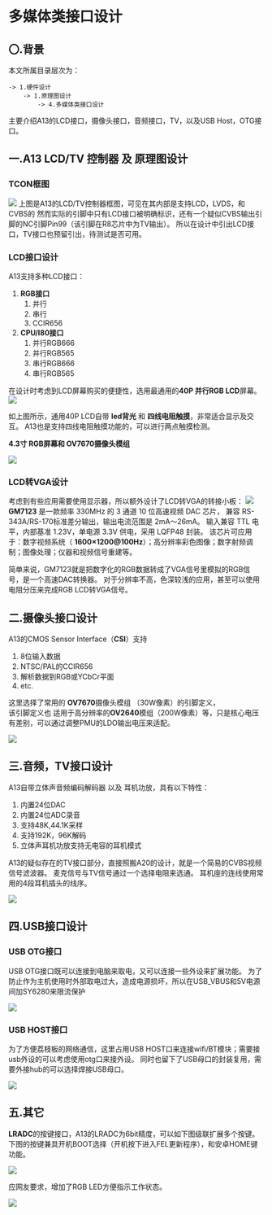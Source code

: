 # 多媒体类接口设计

## 〇.背景

本文所属目录层次为：

```
-> 1.硬件设计
	-> 1.原理图设计
		-> 4.多媒体类接口设计
```

主要介绍A13的LCD接口，摄像头接口，音频接口，TV，以及USB Host，OTG接口。

## 一.A13 LCD/TV 控制器 及 原理图设计

### TCON框图

![](http://7xvwj0.com1.z0.glb.clouddn.com/16-7-26/8882894.jpg)
上图是A13的LCD/TV控制器框图，可见在其内部是支持LCD，LVDS，和CVBS的
然而实际的引脚中只有LCD接口被明确标识，还有一个疑似CVBS输出引脚的NC引脚Pin99（该引脚在R8芯片中为TV输出）。
所以在设计中引出LCD接口，TV接口也预留引出，待测试是否可用。

### LCD接口设计

A13支持多种LCD接口：

1. **RGB接口**
	1. 并行
	2. 串行
	3. CCIR656
2. **CPU/I80接口**
	1. 并行RGB666
	2. 并行RGB565
	3. 串行RGB666
	4. 串行RGB565

在设计时考虑到LCD屏幕购买的便捷性，选用最通用的**40P 并行RGB LCD**屏幕。
![](http://7xvwj0.com1.z0.glb.clouddn.com/16-7-26/96509119.jpg)

如上图所示，通用40P LCD自带 **led背光** 和 **四线电阻触摸**，非常适合显示及交互。
A13也是支持四线电阻触摸功能的，可以进行两点触摸检测。

**4.3寸 RGB屏幕和 OV7670摄像头模组**

![](http://7xvwj0.com1.z0.glb.clouddn.com/16-7-26/601811.jpg)

### LCD转VGA设计

考虑到有些应用需要使用显示器，所以额外设计了LCD转VGA的转接小板：
![](http://7xvwj0.com1.z0.glb.clouddn.com/16-7-26/24736301.jpg)
**GM7123** 是一款频率 330MHz 的 3 通道 10 位高速视频 DAC 芯片，
兼容 RS-343A/RS-170标准差分输出，输出电流范围是 2mA～26mA。
输入兼容 TTL 电平，内部基准 1.23V，单电源 3.3V 供电，采用 LQFP48 封装。
该芯片可应用于：数字视频系统（ **1600×1200@100Hz**）；高分辨率彩色图像；数字射频调制；图像处理；仪器和视频信号重建等。

简单来说，GM7123就是把数字化的RGB数据转成了VGA信号里模拟的RGB信号，是一个高速DAC转换器。
对于分辨率不高，色深较浅的应用，甚至可以使用电阻分压来完成RGB LCD转VGA信号。

## 二.摄像头接口设计

A13的CMOS Sensor Interface（**CSI**）支持

1. 8位输入数据
2. NTSC/PAL的CCIR656
3. 解析数据到RGB或YCbCr平面
4. etc.

这里选择了常用的 **OV7670**摄像头模组 （30W像素）的引脚定义，  
该引脚定义也 适用于高分辨率的**OV2640**模组（200W像素）等，只是核心电压有差别，可以通过调整PMU的LDO输出电压来适配。  

![](http://7xvwj0.com1.z0.glb.clouddn.com/16-7-26/30763879.jpg)

## 三.音频，TV接口设计

A13自带立体声音频编码解码器 以及 耳机功放，具有以下特性：

1. 内置24位DAC
2. 内置24位ADC录音
3. 支持48K,44.1K采样
4. 支持192K，96K解码
5. 立体声耳机功放支持无电容的耳机模式

A13的疑似存在的TV接口部分，直接照搬A20的设计，就是一个简易的CVBS视频信号滤波器。
麦克信号与TV信号通过一个选择电阻来选通。
耳机座的连线使用常用的4段耳机插头的线序。

![](http://7xvwj0.com1.z0.glb.clouddn.com/16-7-26/1978974.jpg)

## 四.USB接口设计

### USB OTG接口

USB OTG接口既可以连接到电脑来取电，又可以连接一些外设来扩展功能。
为了防止作为主机使用时外部取电过大，造成电源损坏，所以在USB_VBUS和5V电源间加SY6280来限流保护

![](http://7xvwj0.com1.z0.glb.clouddn.com/16-7-26/70159266.jpg)

### USB HOST接口

为了方便荔枝板的网络通信，这里占用USB HOST口来连接wifi/BT模块；需要接usb外设的可以考虑使用otg口来接外设。
同时也留下了USB母口的封装复用，需要外接hub的可以选择焊接USB母口。

![](http://7xvwj0.com1.z0.glb.clouddn.com/16-7-26/72144360.jpg)

## 五.其它

**LRADC**的按键接口，A13的LRADC为6bit精度，可以如下图级联扩展多个按键。
下图的按键兼具开机BOOT选择（开机按下进入FEL更新程序），和安卓HOME键功能。

![](http://7xvwj0.com1.z0.glb.clouddn.com/16-7-26/65894295.jpg)

应网友要求，增加了RGB LED方便指示工作状态。

![](http://7xvwj0.com1.z0.glb.clouddn.com/16-7-26/50848599.jpg)

